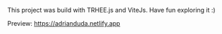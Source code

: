 This project was build with TRHEE.js and ViteJs.
Have fun exploring it :)

Preview: https://adrianduda.netlify.app
